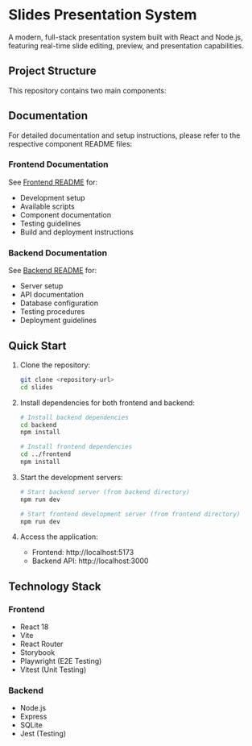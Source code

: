# Slides Presentation System

A modern, full-stack presentation system built with React and Node.js, featuring real-time slide editing, preview, and presentation capabilities.

## Project Structure

This repository contains two main components:



## Documentation

For detailed documentation and setup instructions, please refer to the respective component README files:

### Frontend Documentation
See [Frontend README](./frontend/README.md) for:
- Development setup
- Available scripts
- Component documentation
- Testing guidelines
- Build and deployment instructions

### Backend Documentation
See [Backend README](./backend/README.md) for:
- Server setup
- API documentation
- Database configuration
- Testing procedures
- Deployment guidelines

## Quick Start

1. Clone the repository:
   ```bash
   git clone <repository-url>
   cd slides
   ```

2. Install dependencies for both frontend and backend:
   ```bash
   # Install backend dependencies
   cd backend
   npm install

   # Install frontend dependencies
   cd ../frontend
   npm install
   ```

3. Start the development servers:
   ```bash
   # Start backend server (from backend directory)
   npm run dev

   # Start frontend development server (from frontend directory)
   npm run dev
   ```

4. Access the application:
   - Frontend: http://localhost:5173
   - Backend API: http://localhost:3000

## Technology Stack

### Frontend
- React 18
- Vite
- React Router
- Storybook
- Playwright (E2E Testing)
- Vitest (Unit Testing)

### Backend
- Node.js
- Express
- SQLite
- Jest (Testing)
